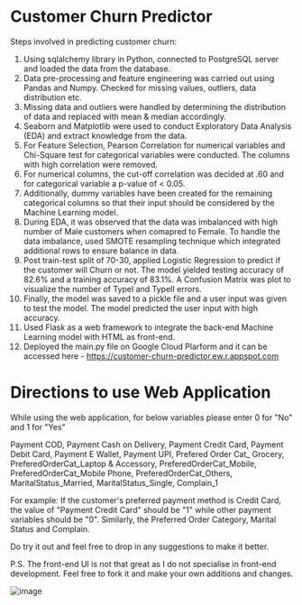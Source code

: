 # Customer Churn Predictor

Steps involved in predicting customer churn:

1. Using sqlalchemy library in Python, connected to PostgreSQL server and loaded the data from the database. 
2. Data pre-processing and feature engineering was carried out using Pandas and Numpy. Checked for missing values, outliers, data distribution etc.
3. Missing data and outliers were handled by determining the distribution of data and replaced with mean & median accordingly. 
4. Seaborn and Matplotlib were used to conduct Exploratory Data Analysis (EDA) and extract knowledge from the data.
5. For Feature Selection, Pearson Correlation for numerical variables and Chi-Square test for categorical variables were conducted. The columns with high correlation were removed.
6. For numerical columns, the cut-off correlation was decided at .60 and for categorical variable a p-value of < 0.05.
7. Additionally, dummy variables have been created for the remaining categorical columns so that their input should be considered by the Machine Learning model. 
8. During EDA, it was observed that the data was imbalanced with high number of Male customers when comapred to Female. To handle the data imbalance, used SMOTE resampling technique which integrated additional rows to ensure balance in data. 
9. Post train-test split of 70-30, applied Logistic Regression to predict if the customer will Churn or not. The model yielded testing accuracy of 82.6% and a training accuracy of 83.1%. A Confusion Matrix was plot to visualize the number of TypeI and TypeII errors. 
10. Finally, the model was saved to a pickle file and a user input was given to test the model. The model predicted the user input with high accuracy. 
11. Used Flask as a web framework to integrate the back-end Machine Learning model with HTML as front-end. 
12. Deployed the main.py file on Google Cloud Plarform and it can be accessed here - https://customer-churn-predictor.ew.r.appspot.com

# Directions to use Web Application

While using the web application, for below variables please enter 0 for "No" and 1 for "Yes"

Payment COD, Payment Cash on Delivery, Payment Credit Card, Payment Debit Card, Payment E Wallet, Payment UPI, Prefered Order Cat_ Grocery, PreferedOrderCat_Laptop & Accessory,
PreferedOrderCat_Mobile, PreferedOrderCat_Mobile Phone, PreferedOrderCat_Others, MaritalStatus_Married, MaritalStatus_Single, Complain_1

For example: If the customer's preferred payment method is Credit Card, the value of "Payment Credit Card" should be "1" while other payment variables should be "0". Similarly, the Preferred Order Category, Marital Status and Complain. 

Do try it out and feel free to drop in any suggestions to make it better. 

P.S. The front-end UI is not that great as I do not specialise in front-end development. Feel free to fork it and make your own additions and changes. 

![image](https://user-images.githubusercontent.com/60266394/122073227-2e71ff00-cdf0-11eb-9100-3a7789e85e6d.png)
